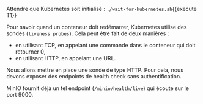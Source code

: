 Attendre que Kubernetes soit initialisé : `./wait-for-kubernetes.sh`{{execute T1}}

Pour savoir quand un conteneur doit redémarrer, Kubernetes utilise des sondes (`liveness probes`). Cela peut être fait de deux manières :
- en utilisant TCP, en appelant une commande dans le conteneur qui doit retourner 0,
- en utilisant HTTP, en appelant une URL.

Nous allons mettre en place une sonde de type HTTP. Pour cela, nous devons exposer des endpoints de health check sans authentification.

MinIO fournit déjà un tel endpoint (`/minio/health/live`) qui écoute sur le port 9000.
